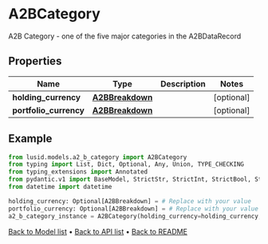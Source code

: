# A2BCategory

A2B Category - one of the five major categories in the A2BDataRecord
## Properties
Name | Type | Description | Notes
------------ | ------------- | ------------- | -------------
**holding_currency** | [**A2BBreakdown**](A2BBreakdown.md) |  | [optional] 
**portfolio_currency** | [**A2BBreakdown**](A2BBreakdown.md) |  | [optional] 
## Example

```python
from lusid.models.a2_b_category import A2BCategory
from typing import List, Dict, Optional, Any, Union, TYPE_CHECKING
from typing_extensions import Annotated
from pydantic.v1 import BaseModel, StrictStr, StrictInt, StrictBool, StrictFloat, StrictBytes, Field, validator, ValidationError, conlist, constr
from datetime import datetime

holding_currency: Optional[A2BBreakdown] = # Replace with your value
portfolio_currency: Optional[A2BBreakdown] = # Replace with your value
a2_b_category_instance = A2BCategory(holding_currency=holding_currency, portfolio_currency=portfolio_currency)

```

[Back to Model list](../README.md#documentation-for-models) &#8226; [Back to API list](../README.md#documentation-for-api-endpoints) &#8226; [Back to README](../README.md)

